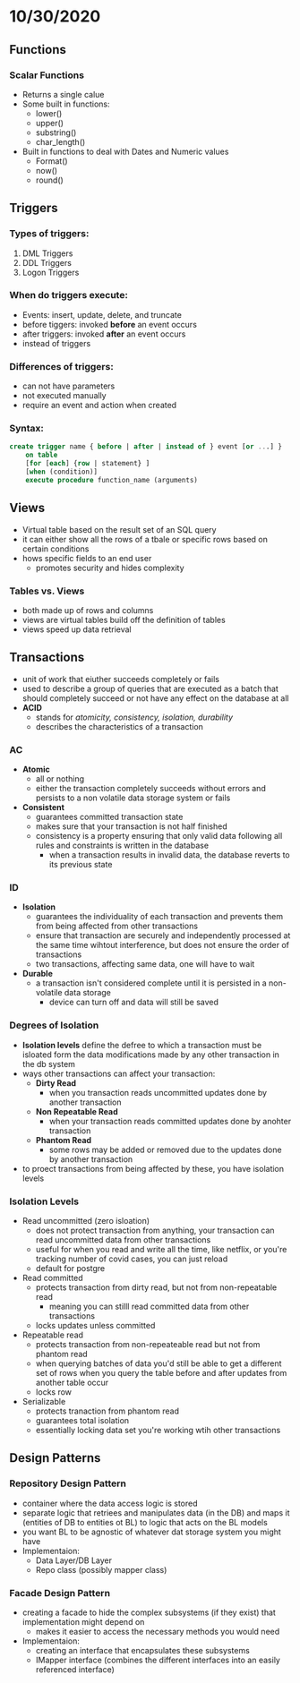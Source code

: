 # 10/30/2020
## Functions
### Scalar Functions
- Returns a single calue
- Some built in functions:
	- lower()
	- upper()
	- substring()
	- char_length()
- Built in functions to deal with Dates and Numeric values
	- Format()
	- now()
	- round()

## Triggers
### Types of triggers:
1. DML Triggers
2. DDL Triggers
3. Logon Triggers

### When do triggers execute:
- Events: insert, update, delete, and truncate
- before tiggers: invoked **before** an event occurs
- after triggers: invoked **after** an event occurs
- instead of triggers

### Differences of triggers:
- can not have parameters
- not executed manually
- require an event and action when created

### Syntax:
```sql
create trigger name { before | after | instead of } event [or ...] }
	on table
	[for [each] {row | statement} ]
	[when (condition)]
	execute procedure function_name (arguments)
```

## Views
- Virtual table based on the result set of an SQL query
- it can either show all the rows of a tbale or specific rows based on certain conditions
- hows specific fields to an end user
	- promotes security and hides complexity

### Tables vs. Views
- both made up of rows and columns
- views are virtual tables build off the definition of tables
- views speed up data retrieval

## Transactions
- unit of work that eiuther succeeds completely or fails
- used to describe a group of queries that are executed as a batch that should completely succeed or not have any effect on the database at all
- **ACID**
	- stands for *atomicity, consistency, isolation, durability*
	- describes the characteristics of a transaction

### AC
- **Atomic**
	- all or nothing
	- either the transaction completely succeeds without errors and persists to a non volatile data storage system or fails
- **Consistent**
	- guarantees committed transaction state
	- makes sure that your transaction is not half finished
	- consistency is a property ensuring that only valid data following all rules and constraints is written in the database
		- when a transaction results in invalid data, the database reverts to its previous state

### ID
- **Isolation**
	- guarantees the individuality of each transaction and prevents them from being affected from other transactions
	- ensure that transaction are securely and independently processed at the same time wihtout interference, but does not ensure the order of transactions
	- two transactions, affecting same data, one will have to wait
- **Durable**
	- a transaction isn't considered complete until it is persisted in a non-volatile data storage
		- device can turn off and data will still be saved

### Degrees of Isolation
- **Isolation levels** define the defree to which a transaction must be isloated form the data modifications made by any other transaction in the db system
- ways other transactions can affect your transaction:
	- **Dirty  Read**
		- when you transaction reads uncommitted updates done by another transaction
	- **Non Repeatable Read**
		- when your transaction reads committed updates done by anohter transaction
	- **Phantom Read**
		- some rows may be added or removed due to the updates done by another transaction
- to proect transactions from being affected by these, you have isolation levels

### Isolation Levels
- Read uncommitted (zero isloation)
	- does not protect transaction from anything, your transaction can read uncommitted data from other transactions
	- useful for when you read and write all the time, like netflix, or you're tracking number of covid cases, you can just reload
	- default for postgre
- Read committed
	- protects transaction from dirty read, but not from non-repeatable read
		- meaning you can stilll read committed data from other transactions
	- locks updates unless committed
- Repeatable read
	- protects transaction from non-repeateable read but not from phantom read
	- when querying batches of data you'd still be able to get a different set of rows when you query the table before and after updates from another table occur
	- locks row
- Serializable
	- protects tranaction from phantom read
	- guarantees total isolation
	- essentially locking data set you're working wtih other transactions

## Design Patterns
### Repository Design Pattern
- container where the data access logic is stored
- separate logic that retriees and manipulates data (in the DB) and maps it (entities of DB to entities ot BL) to logic that acts on the BL models
- you want BL to be agnostic of whatever dat storage system you might have
- Implementaion:
	- Data Layer/DB Layer
	- Repo class (possibly mapper class)

### Facade  Design Pattern
- creating a facade to hide the complex subsystems (if they exist) that implementation might depend on
	- makes it easier to access the necessary methods you would need
- Implementaion:
	- creating an interface that encapsulates these subsystems
	- IMapper interface (combines the different interfaces into an easily referenced interface)